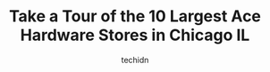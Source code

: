 ---
layout: ampstory
image: https://i0.wp.com/www.depkes.org/wp-content/uploads/2023/06/ace-hardware-0-in-chicago-il-1685965014.jpeg?resize=640,853
author: techidn
featured: false
description: Discover the impressive array of Ace Hardware options in Chicago IL, where you can find 10 of the largest Ace Hardware establishments in the area. From renowned classics to hidden gems, Chic
title: Take a Tour of the 10 Largest Ace Hardware Stores in Chicago IL
cover:
   title: Take a Tour of the 10 Largest Ace Hardware Stores in Chicago IL
   subtitle: Rickpate
   background: https://www.depkes.org/wp-content/uploads/2023/06/ace-hardware-0-in-chicago-il-1685965014.jpeg

pages: 
 - layout: thirds
   top: <h1>#1 Elston Ace Hardware #3120</h1>
   bottom: "<p>Always friendly, always quick service, always clean and more knowledgeable than some bigger stores.  I like smaller hardware stores and this is a good one.  Less selectio</p>"
   background: https://www.depkes.org/wp-content/uploads/2023/06/ace-hardware-1-in-chicago-il-1685965014.jpeg
   backgroundblur: true
 - layout: thirds
   top: <h1>#2 Evergreen Park Ace Hardware</h1>
   bottom: "<p>3404 W 95th St, Evergreen Park, IL 60805, United States</p>"
   background: https://www.depkes.org/wp-content/uploads/2023/06/ace-hardware-2-in-chicago-il-1685965015.jpeg
   cta:
      link: https://www.depkes.org/blog/take-a-tour-of-the-10-largest-ace-hardware-stores-in-chicago-il/
      text: Take a Tour of the 10 Largest Ace Hardware Stores in Chicago IL
 - layout: thirds
   top: <h1>#3 Southwest Ace Hardware</h1>
   bottom: "<p>6908 W Archer Ave, Chicago, IL 60638, United States</p>"
   background: https://www.depkes.org/wp-content/uploads/2023/06/ace-hardware-3-in-chicago-il-1685965015.jpeg
   cta:
      link: https://www.depkes.org/blog/take-a-tour-of-the-10-largest-ace-hardware-stores-in-chicago-il/
      text: Take a Tour of the 10 Largest Ace Hardware Stores in Chicago IL
 - layout: thirds
   top: <h1>#4 JC Licht Ace Bridgeport</h1>
   bottom: "<p>3145 S Ashland Ave, Chicago, IL 60608, United States</p>"
   background: https://images.unsplash.com/photo-1614648718611-0635f29016cb?ixlib=rb-4.0.3&ixid=MnwxMjA3fDB8MHxwaG90by1wYWdlfHx8fGVufDB8fHx8&auto=format&fit=crop&w=640&h=853&q=80
   cta:
      link: https://www.depkes.org/blog/take-a-tour-of-the-10-largest-ace-hardware-stores-in-chicago-il/
      text: Take a Tour of the 10 Largest Ace Hardware Stores in Chicago IL
 - layout: thirds
   top: <h1>#5 JC Licht Ace Oriole Park</h1>
   bottom: "<p>7230 W Foster Ave, Chicago, IL 60656, United States</p>"
   background: https://images.unsplash.com/photo-1518640467707-6811f4a6ab73?ixlib=rb-4.0.3&ixid=MnwxMjA3fDB8MHxwaG90by1wYWdlfHx8fGVufDB8fHx8&auto=format&fit=crop&w=640&h=853&q=80
   cta:
      link: https://www.depkes.org/blog/take-a-tour-of-the-10-largest-ace-hardware-stores-in-chicago-il/
      text: Take a Tour of the 10 Largest Ace Hardware Stores in Chicago IL
 - layout: thirds
   top: <h1>#6 JC Licht Ace Norwood Park</h1>
   bottom: "<p>5907 N Northwest Hwy, Chicago, IL 60631, United States</p>"
   background: https://images.unsplash.com/photo-1541356665065-22676f35dd40?ixlib=rb-4.0.3&ixid=MnwxMjA3fDB8MHxwaG90by1wYWdlfHx8fGVufDB8fHx8&auto=format&fit=crop&w=640&h=853&q=80
   cta:
      link: https://www.depkes.org/blog/take-a-tour-of-the-10-largest-ace-hardware-stores-in-chicago-il/
      text: Take a Tour of the 10 Largest Ace Hardware Stores in Chicago IL
 - layout: thirds
   top: <h1>#7 JC Licht Ace Gold Coast</h1>
   bottom: "<p>24 W Maple St, Chicago, IL 60610, United States</p>"
   background: https://images.unsplash.com/photo-1632260260864-caf7fde5ec36?ixlib=rb-4.0.3&ixid=MnwxMjA3fDB8MHxwaG90by1wYWdlfHx8fGVufDB8fHx8&auto=format&fit=crop&w=640&h=853&q=80
   cta:
      link: https://www.depkes.org/blog/take-a-tour-of-the-10-largest-ace-hardware-stores-in-chicago-il/
      text: Take a Tour of the 10 Largest Ace Hardware Stores in Chicago IL
 - layout: thirds
   middle: Continue reading...
   background: https://images.unsplash.com/photo-1484589065579-248aad0d8b13?ixlib=rb-4.0.3&ixid=MnwxMjA3fDB8MHxwaG90by1wYWdlfHx8fGVufDB8fHx8&auto=format&fit=crop&w=640&h=853&q=80
   cta:
      link: https://www.depkes.org/blog/take-a-tour-of-the-10-largest-ace-hardware-stores-in-chicago-il/
      text: Take a Tour of the 10 Largest Ace Hardware Stores in Chicago IL
      
---